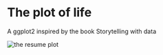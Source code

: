 # The plot of life

A ggplot2 inspired by the book Storytelling with data


![the resume plot](/the_plot_of_life/README_files/the-resume-plot.png)